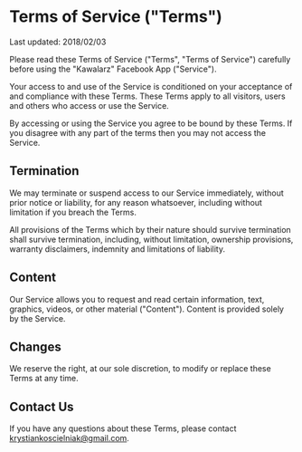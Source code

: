 # Terms of Service ("Terms")

Last updated: 2018/02/03

Please read these Terms of Service ("Terms", "Terms of Service") carefully before using the "Kawalarz" Facebook App ("Service").

Your access to and use of the Service is conditioned on your acceptance of and compliance with these Terms. These Terms apply to all visitors, users and others who access or use the Service.

By accessing or using the Service you agree to be bound by these Terms. If you disagree with any part of the terms then you may not access the Service.

## Termination

We may terminate or suspend access to our Service immediately, without prior notice or liability, for any reason whatsoever, including without limitation if you breach the Terms.

All provisions of the Terms which by their nature should survive termination shall survive termination, including, without limitation, ownership provisions, warranty disclaimers, indemnity and limitations of liability.

## Content

Our Service allows you to request and read certain information, text, graphics, videos, or other material ("Content"). Content is provided solely by the Service.

## Changes

We reserve the right, at our sole discretion, to modify or replace these Terms at any time.

## Contact Us

If you have any questions about these Terms, please contact krystiankoscielniak@gmail.com.








